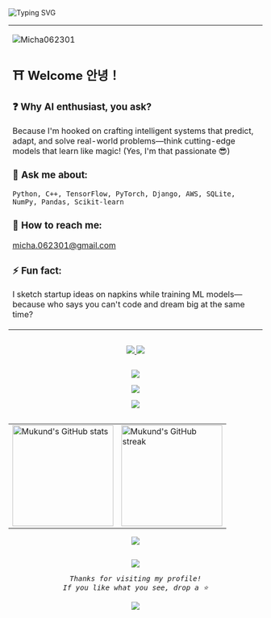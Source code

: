 <!-- Animated name -->
<a>
  <img src="https://readme-typing-svg.herokuapp.com?font=Major+Mono+Display&size=42&pause=500&color=7F00FF&center=true&vCenter=true&width=1000&height=100&lines=I'm+Mukund+Swaroop!;AI+Enthusiast+from+India" alt="Typing SVG">
</a>
<!-- Content Table -->
<table align="center">
  <tr>
    <td width="55%">
      <!-- Visitors and badges -->
      <p align="left">
        <img src="https://komarev.com/ghpvc/?username=Micha062301&label=Profile%20views&color=0e75b6&style=flat" alt="Micha062301" />
      </p>
      
## ⛩ Welcome 안녕！

### ❓ Why AI enthusiast, you ask?
Because I'm hooked on crafting intelligent systems that predict, adapt, and solve real-world problems—think cutting-edge models that learn like magic! (Yes, I'm that passionate 😎)

### 🦾 Ask me about:
```Python, C++, TensorFlow, PyTorch, Django, AWS, SQLite, NumPy, Pandas, Scikit-learn```

### 💬 How to reach me:
micha.062301@gmail.com

### ⚡️ Fun fact:
I sketch startup ideas on napkins while training ML models—because who says you can't code and dream big at the same time?


  </tr>
</table>

<!-- Line divider -->
<img src="https://user-images.githubusercontent.com/40994679/205493787-f78d782e-3f18-4759-b2cd-6f8debe25250.png" width="100%" height="1px"/>

<!-- Connect with me -->
<p align="center">
  <a href="https://linkedin.com/in/mukund-swaroop">
    <img src="https://skillicons.dev/icons?i=linkedin"/>
  </a>
  <a href="https://instagram.com/mukund_swaroop">
    <img src="https://skillicons.dev/icons?i=instagram"/>
  </a>
</p>

<!-- Line divider -->
<img src="https://user-images.githubusercontent.com/40994679/205493787-f78d782e-3f18-4759-b2cd-6f8debe25250.png" width="100%" height="1px"/>

<!-- Tools -->
<p align="center">
  <img src="https://skillicons.dev/icons?i=python,cpp,tensorflow,pytorch,django,flask,fastapi,react,nodejs" />
</p>
<p align="center">
  <img src="https://skillicons.dev/icons?i=aws,gcp,azure,docker,kubernetes,mongodb,mysql,postgres,sqlite" />
</p>
<p align="center">
  <img src="https://skillicons.dev/icons?i=html,css,javascript,typescript,git,github,vscode,linux,bash" />
</p>

<!-- Line divider -->
<img src="https://user-images.githubusercontent.com/40994679/205493787-f78d782e-3f18-4759-b2cd-6f8debe25250.png" width="100%" height="1px"/>

<!-- GitHub stats -->
<table align="center">
  <tr>
    <td>
      <img align="center" src="https://github-readme-stats.vercel.app/api?username=Micha062301&show_icons=true&locale=en&theme=radical&hide_border=true" alt="Mukund's GitHub stats" height="200" />
    </td>
    <td>
      <img align="center" src="https://github-readme-streak-stats.herokuapp.com/?user=Micha062301&theme=radical&hide_border=true" alt="Mukund's GitHub streak" height="200" />
    </td>
  </tr>
</table>

<p align="center">
  <img align="center" src="https://github-readme-stats.vercel.app/api/top-langs?username=Micha062301&show_icons=true&locale=en&layout=compact&theme=radical&hide_border=true"/>
</p>

<!-- Line divider -->
<img src="https://user-images.githubusercontent.com/40994679/205493787-f78d782e-3f18-4759-b2cd-6f8debe25250.png" width="100%" height="1px"/>

<!-- Random quotes -->
<p align="center">
  <img src="https://quotes-github-readme.vercel.app/api?type=horizontal&theme=radical"/>
</p>

<p align="center">
  <samp>
    <i>Thanks for visiting my profile!<br>If you like what you see, drop a ⭐️</i>
  </samp>
</p>

<p align="center" width="100%">
  <img src="https://capsule-render.vercel.app/api?type=waving&color=gradient&height=150&width=10000%section=footer&text=Have%20a%20Great%20Day!"/>
</p>
